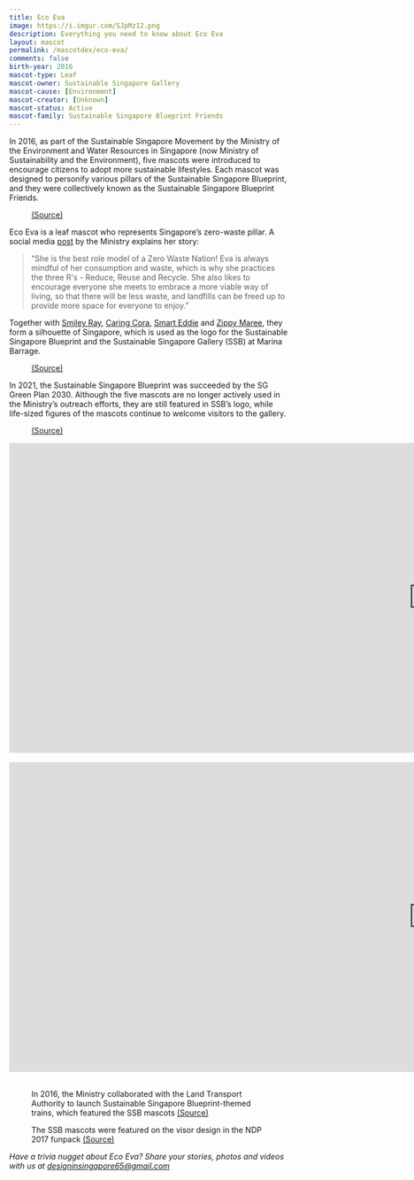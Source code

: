 ```yaml
---
title: Eco Eva
image: https://i.imgur.com/SJpMz12.png
description: Everything you need to know about Eco Eva
layout: mascot
permalink: /mascotdex/eco-eva/
comments: false
birth-year: 2016
mascot-type: Leaf
mascot-owner: Sustainable Singapore Gallery
mascot-cause: [Environment]
mascot-creator: [Unknown]
mascot-status: Active
mascot-family: Sustainable Singapore Blueprint Friends
---
```


In 2016, as part of the Sustainable Singapore Movement by the Ministry of the Environment and Water Resources in Singapore (now Ministry of Sustainability and the Environment), five mascots were introduced to encourage citizens to adopt more sustainable lifestyles. Each mascot was designed to personify various pillars of the Sustainable Singapore Blueprint, and they were collectively known as the Sustainable Singapore Blueprint Friends.

<figure>
<img src="https://i.imgur.com/WxNt9Na.png" alt="">
<figcaption><a href="https://www.facebook.com/photo/?fbid=1289884707729415&set=a.234440306607199" target="_blank">(Source)</a></figcaption>
</figure>

Eco Eva is a leaf mascot who represents Singapore’s zero-waste pillar. A social media <a href="https://www.facebook.com/MSEsingapore/videos/1317534768297742/" target="_blank">post</a> by the Ministry explains her story: 

<blockquote>“She is the best role model of a Zero Waste Nation! Eva is always mindful of her consumption and waste, which is why she practices the three R's - Reduce, Reuse and Recycle. She also likes to encourage everyone she meets to embrace a more viable way of living, so that there will be less waste, and landfills can be freed up to provide more space for everyone to enjoy.”
</blockquote>

Together with <a href="https://www.designinsingapore.com/mascotdex/smiley-ray/" target="_blank">Smiley Ray</a>, <a href="https://www.designinsingapore.com/mascotdex/caring-cora/" target="_blank">Caring Cora</a>, <a href="https://www.designinsingapore.com/mascotdex/smart-eddie/" target="_blank">Smart Eddie</a> and <a href="https://www.designinsingapore.com/mascotdex/zippy-maree/" target="_blank">Zippy Maree</a>, they form a silhouette of Singapore, which is used as the logo for the Sustainable Singapore Blueprint and the Sustainable Singapore Gallery (SSB) at Marina Barrage.

<figure>
<img src="https://i.imgur.com/t4OaCMf.png" alt="">
<figcaption><a href="https://www.facebook.com/ssgallery.sg/" target="_blank">(Source)</a></figcaption>
</figure>

In 2021, the Sustainable Singapore Blueprint was succeeded by the SG Green Plan 2030. Although the five mascots are no longer actively used in the Ministry’s outreach efforts, they are still featured in SSB’s logo, while life-sized figures of the mascots continue to welcome visitors to the gallery.

<figure>
<img src="https://i.imgur.com/BZ1Uode.jpg" alt="">
<figcaption><a href="https://lh3.googleusercontent.com/p/AF1QipPjkiierwHxDyNEjRWPmKBYXTy_QKugNM14NaUT=s680-w680-h510" target="_blank">(Source)</a></figcaption>
</figure>

<div class="video-responsive">
<iframe width="1524" height="560" src="https://www.youtube.com/embed/t5kE_7z9wII?list=PLufsUwaI-DoGXFAY9rHe1BSi4SOcsW3rV" title="Eco Eva: Towards a Zero Waste Nation" frameborder="0" allow="accelerometer; autoplay; clipboard-write; encrypted-media; gyroscope; picture-in-picture; web-share" referrerpolicy="strict-origin-when-cross-origin" allowfullscreen></iframe></div>

<br>

<div class="video-responsive">
<iframe width="1524" height="560" src="https://www.youtube.com/embed/i2louyEOwg0?list=PLufsUwaI-DoGXFAY9rHe1BSi4SOcsW3rV" title="Paperless with Eva" frameborder="0" allow="accelerometer; autoplay; clipboard-write; encrypted-media; gyroscope; picture-in-picture; web-share" referrerpolicy="strict-origin-when-cross-origin" allowfullscreen></iframe></div>

<br>

<figure>
<img src="https://i.imgur.com/KflwkjC.jpg" alt="">
<figcaption>In 2016, the Ministry collaborated with the Land Transport Authority to launch Sustainable Singapore Blueprint-themed trains, which featured the SSB mascots <a href="https://www.facebook.com/photo/?fbid=1252355384834695&set=zippy-maree-represents-one-of-the-ssb-2015-focus-areas-a-carlite-singapore-did-y" target="_blank">(Source)</a></figcaption>
</figure>

<figure>
<img src="https://i.imgur.com/U29FqTb.png" alt="">
<figcaption>The SSB mascots were featured on the visor design in the NDP 2017 funpack <a href="https://www.facebook.com/watch/?v=10154811932837934" target="_blank">(Source)</a></figcaption>
</figure>

<i>Have a trivia nugget about Eco Eva? Share your stories, photos and videos with us at designinsingapore65@gmail.com</i>




